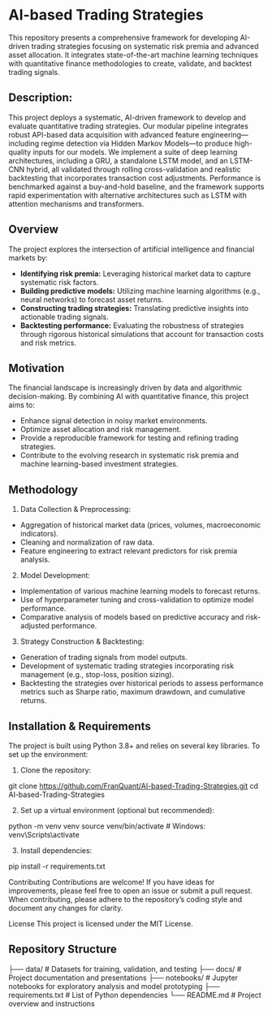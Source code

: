 # AI-based Trading Strategies

This repository presents a comprehensive framework for developing AI-driven trading strategies focusing on systematic risk premia and advanced asset allocation. It integrates state-of-the-art machine learning techniques with quantitative finance methodologies to create, validate, and backtest trading signals.

## Description:  

This project deploys a systematic, AI-driven framework to develop and evaluate quantitative trading strategies. Our modular pipeline integrates robust API-based data acquisition with advanced feature engineering—including regime detection via Hidden Markov Models—to produce high-quality inputs for our models. We implement a suite of deep learning architectures, including a GRU, a standalone LSTM model, and an LSTM-CNN hybrid, all validated through rolling cross-validation and realistic backtesting that incorporates transaction cost adjustments. Performance is benchmarked against a buy-and-hold baseline, and the framework supports rapid experimentation with alternative architectures such as LSTM with attention mechanisms and transformers. 


## Overview

The project explores the intersection of artificial intelligence and financial markets by:
- **Identifying risk premia:** Leveraging historical market data to capture systematic risk factors.
- **Building predictive models:** Utilizing machine learning algorithms (e.g., neural networks) to forecast asset returns.
- **Constructing trading strategies:** Translating predictive insights into actionable trading signals.
- **Backtesting performance:** Evaluating the robustness of strategies through rigorous historical simulations that account for transaction costs and risk metrics.

## Motivation

The financial landscape is increasingly driven by data and algorithmic decision-making. By combining AI with quantitative finance, this project aims to:
- Enhance signal detection in noisy market environments.
- Optimize asset allocation and risk management.
- Provide a reproducible framework for testing and refining trading strategies.
- Contribute to the evolving research in systematic risk premia and machine learning-based investment strategies.

## Methodology
1. Data Collection & Preprocessing:

- Aggregation of historical market data (prices, volumes, macroeconomic indicators).
- Cleaning and normalization of raw data.
- Feature engineering to extract relevant predictors for risk premia analysis.

2. Model Development:

- Implementation of various machine learning models to forecast returns.
- Use of hyperparameter tuning and cross-validation to optimize model performance.
- Comparative analysis of models based on predictive accuracy and risk-adjusted performance.

3. Strategy Construction & Backtesting:

- Generation of trading signals from model outputs.
- Development of systematic trading strategies incorporating risk management (e.g., stop-loss, position sizing).
- Backtesting the strategies over historical periods to assess performance metrics such as Sharpe ratio, maximum drawdown, and cumulative returns.

## Installation & Requirements
The project is built using Python 3.8+ and relies on several key libraries. To set up the environment:

1. Clone the repository:

git clone https://github.com/FranQuant/AI-based-Trading-Strategies.git
cd AI-based-Trading-Strategies

2. Set up a virtual environment (optional but recommended):

python -m venv venv
source venv/bin/activate  # Windows: venv\Scripts\activate

3. Install dependencies:

pip install -r requirements.txt

Contributing
Contributions are welcome! If you have ideas for improvements, please feel free to open an issue or submit a pull request. When contributing, please adhere to the repository’s coding style and document any changes for clarity.

License
This project is licensed under the MIT License.


## Repository Structure

├── data/                   # Datasets for training, validation, and testing
├── docs/                   # Project documentation and presentations
├── notebooks/              # Jupyter notebooks for exploratory analysis and model prototyping
├── requirements.txt        # List of Python dependencies
└── README.md               # Project overview and instructions





